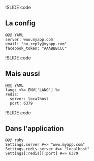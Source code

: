 !SLIDE code
## La config ##

    @@@ YAML
    server: www.myapp.com
    email: "no-reply@myapp.com"
    facebook_token: "AAABBBCCC"

!SLIDE code
## Mais aussi ##

    @@@ YAML
    lang: <%= ENV['LANG'] %>
    redis:
      server: localhost
      port: 6379

!SLIDE code
## Dans l'application ##

    @@@ ruby
    Settings.server #=> "www.myapp.com"
    Settings.redis.server #=> "localhost"
    Settings[:redis][:port] #=> 6379
